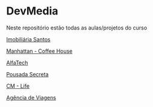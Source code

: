 # DevMedia
 Neste repositório estão todas as aulas/projetos do curso

<a href="https://kevenshtk.github.io/DevMedia/Modulo 1/projetos/projeto 3/index.html">Imobiliária Santos</a>

<a href="https://kevenshtk.github.io/DevMedia/Modulo 1/projetos/projeto 4/index.html">Manhattan - Coffee House</a>

<a href="https://kevenshtk.github.io/DevMedia/Modulo 1/projetos/projeto 5/home.html">AlfaTech</a>

<a href="https://kevenshtk.github.io/DevMedia/Modulo 1/projetos/projeto 6/index.html">Pousada Secreta</a>

<a href="https://kevenshtk.github.io/DevMedia/Modulo 1/projetos/projeto 7/index.html">CM - Life</a>

<a href="https://kevenshtk.github.io/DevMedia/Modulo 1/projetos/projeto 8/index.html">Agência de Viagens</a>